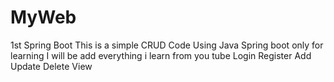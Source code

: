 # MyWeb
1st Spring Boot
This is a simple CRUD Code Using Java Spring boot only for learning
I will be add everything i learn from you tube
Login
Register
Add
Update
Delete
View

